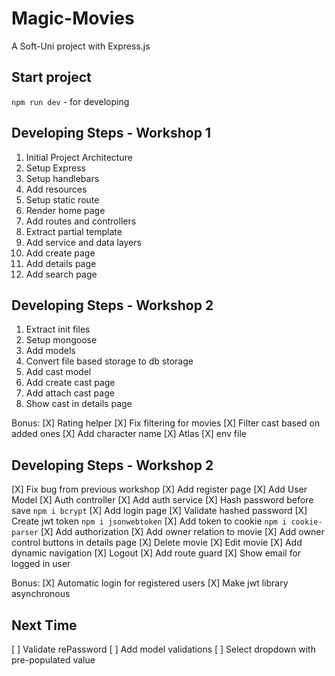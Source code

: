 # Magic-Movies
A Soft-Uni project with Express.js

## Start project
`npm run dev` - for developing

## Developing Steps - Workshop 1
1. Initial Project Architecture
2. Setup Express
3. Setup handlebars
4. Add resources
5. Setup static route
6. Render home page
7. Add routes and controllers
8. Extract partial template
9. Add service and data layers
10. Add create page
11. Add details page
12. Add search page

## Developing Steps - Workshop 2
1. Extract init files
2. Setup mongoose
3. Add models
4. Convert file based storage to db storage
5. Add cast model
6. Add create cast page
7. Add attach cast page
8. Show cast in details page

Bonus:
[X] Rating helper
[X] Fix filtering for movies
[X] Filter cast based on added ones
[X] Add character name
[X] Atlas
[X] env file

## Developing Steps - Workshop 2
[X] Fix bug from previous workshop
[X] Add register page 
    [X] Add User Model
    [X] Auth controller
    [X] Add auth service
[X] Hash password before save `npm i bcrypt`
[X] Add login page 
    [X] Validate hashed password
    [X] Create jwt token `npm i jsonwebtoken`
    [X] Add token to cookie `npm i cookie-parser`
[X] Add authorization
[X] Add owner relation to movie
[X] Add owner control buttons in details page
[X] Delete movie
[X] Edit movie
[X] Add dynamic navigation
[X] Logout
[X] Add route guard
[X] Show email for logged in user

Bonus:
[X] Automatic login for registered users
[X] Make jwt library asynchronous

## Next Time
[ ] Validate rePassword
[ ] Add model validations
[ ] Select dropdown with pre-populated value

